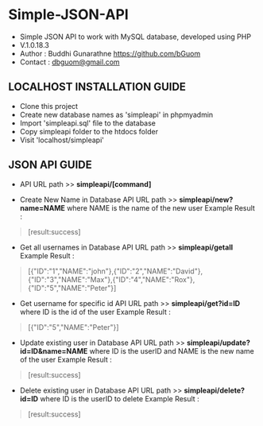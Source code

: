 # Simple-JSON-API
- Simple JSON API to work with MySQL database, developed using PHP
- V.1.0.18.3 
- Author : Buddhi Gunarathne https://github.com/bGuom 
- Contact : dbguom@gmail.com 

## LOCALHOST  INSTALLATION GUIDE

* Clone this project
* Create new database names as 'simpleapi' in phpmyadmin
* Import 'simpleapi.sql' file to the database
* Copy simpleapi folder to the htdocs folder
* Visit 'localhost/simpleapi'


## JSON API GUIDE 

* API URL path >> **simpleapi/[command]**

* Create New Name in Database 
API URL path >> **simpleapi/new?name=NAME** 
where NAME is the name of the new user 
Example Result :
>[result:success]


* Get all usernames in Database 
API URL path >> **simpleapi/getall** 
Example Result :
>[{"ID":"1","NAME":"john"},{"ID":"2","NAME":"David"},{"ID":"3","NAME":"Max"},{"ID":"4","NAME":"Rox"},{"ID":"5","NAME":"Peter"}]


* Get username for specific id 
API URL path >> **simpleapi/get?id=ID** 
where ID is the id of the user 
Example Result :
>[{"ID":"5","NAME":"Peter"}]


* Update existing user in Database 
API URL path >> **simpleapi/update?id=ID&name=NAME** 
where ID is the userID and NAME is the new name of the user 
Example Result :
>[result:success]


* Delete existing user in Database 
API URL path >> **simpleapi/delete?id=ID** 
where ID is the userID to delete 
Example Result :
>[result:success]

